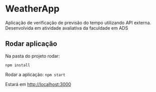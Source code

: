 # WeatherApp

Aplicação de verificação de previsão do tempo utilizando API externa. Desenvolvida em atividade avaliativa da faculdade em ADS

## Rodar aplicação

Na pasta do projeto rodar:

`npm install`

Rodar a aplicação:
`npm start`

Estará em [http://localhost:3000](http://localhost:3000)
